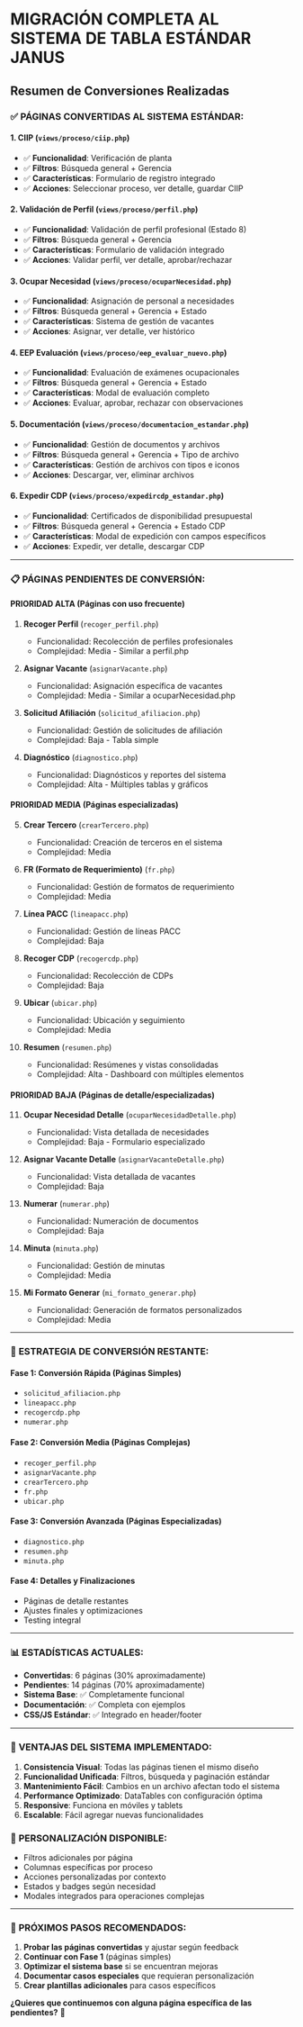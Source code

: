 # MIGRACIÓN COMPLETA AL SISTEMA DE TABLA ESTÁNDAR JANUS
## Resumen de Conversiones Realizadas

### ✅ **PÁGINAS CONVERTIDAS AL SISTEMA ESTÁNDAR:**

#### 1. **CIIP** (`views/proceso/ciip.php`)
- ✅ **Funcionalidad**: Verificación de planta
- ✅ **Filtros**: Búsqueda general + Gerencia
- ✅ **Características**: Formulario de registro integrado
- ✅ **Acciones**: Seleccionar proceso, ver detalle, guardar CIIP

#### 2. **Validación de Perfil** (`views/proceso/perfil.php`)
- ✅ **Funcionalidad**: Validación de perfil profesional (Estado 8)
- ✅ **Filtros**: Búsqueda general + Gerencia
- ✅ **Características**: Formulario de validación integrado
- ✅ **Acciones**: Validar perfil, ver detalle, aprobar/rechazar

#### 3. **Ocupar Necesidad** (`views/proceso/ocuparNecesidad.php`)
- ✅ **Funcionalidad**: Asignación de personal a necesidades
- ✅ **Filtros**: Búsqueda general + Gerencia + Estado
- ✅ **Características**: Sistema de gestión de vacantes
- ✅ **Acciones**: Asignar, ver detalle, ver histórico

#### 4. **EEP Evaluación** (`views/proceso/eep_evaluar_nuevo.php`)
- ✅ **Funcionalidad**: Evaluación de exámenes ocupacionales
- ✅ **Filtros**: Búsqueda general + Gerencia + Estado
- ✅ **Características**: Modal de evaluación completo
- ✅ **Acciones**: Evaluar, aprobar, rechazar con observaciones

#### 5. **Documentación** (`views/proceso/documentacion_estandar.php`)
- ✅ **Funcionalidad**: Gestión de documentos y archivos
- ✅ **Filtros**: Búsqueda general + Gerencia + Tipo de archivo
- ✅ **Características**: Gestión de archivos con tipos e iconos
- ✅ **Acciones**: Descargar, ver, eliminar archivos

#### 6. **Expedir CDP** (`views/proceso/expedircdp_estandar.php`)
- ✅ **Funcionalidad**: Certificados de disponibilidad presupuestal
- ✅ **Filtros**: Búsqueda general + Gerencia + Estado CDP
- ✅ **Características**: Modal de expedición con campos específicos
- ✅ **Acciones**: Expedir, ver detalle, descargar CDP

---

### 📋 **PÁGINAS PENDIENTES DE CONVERSIÓN:**

#### **PRIORIDAD ALTA** (Páginas con uso frecuente)

1. **Recoger Perfil** (`recoger_perfil.php`)
   - Funcionalidad: Recolección de perfiles profesionales
   - Complejidad: Media - Similar a perfil.php

2. **Asignar Vacante** (`asignarVacante.php`)
   - Funcionalidad: Asignación específica de vacantes
   - Complejidad: Media - Similar a ocuparNecesidad.php

3. **Solicitud Afiliación** (`solicitud_afiliacion.php`)
   - Funcionalidad: Gestión de solicitudes de afiliación
   - Complejidad: Baja - Tabla simple

4. **Diagnóstico** (`diagnostico.php`)
   - Funcionalidad: Diagnósticos y reportes del sistema
   - Complejidad: Alta - Múltiples tablas y gráficos

#### **PRIORIDAD MEDIA** (Páginas especializadas)

5. **Crear Tercero** (`crearTercero.php`)
   - Funcionalidad: Creación de terceros en el sistema
   - Complejidad: Media

6. **FR (Formato de Requerimiento)** (`fr.php`)
   - Funcionalidad: Gestión de formatos de requerimiento
   - Complejidad: Media

7. **Línea PACC** (`lineapacc.php`)
   - Funcionalidad: Gestión de líneas PACC
   - Complejidad: Baja

8. **Recoger CDP** (`recogercdp.php`)
   - Funcionalidad: Recolección de CDPs
   - Complejidad: Baja

9. **Ubicar** (`ubicar.php`)
   - Funcionalidad: Ubicación y seguimiento
   - Complejidad: Media

10. **Resumen** (`resumen.php`)
    - Funcionalidad: Resúmenes y vistas consolidadas
    - Complejidad: Alta - Dashboard con múltiples elementos

#### **PRIORIDAD BAJA** (Páginas de detalle/especializadas)

11. **Ocupar Necesidad Detalle** (`ocuparNecesidadDetalle.php`)
    - Funcionalidad: Vista detallada de necesidades
    - Complejidad: Baja - Formulario especializado

12. **Asignar Vacante Detalle** (`asignarVacanteDetalle.php`)
    - Funcionalidad: Vista detallada de vacantes
    - Complejidad: Baja

13. **Numerar** (`numerar.php`)
    - Funcionalidad: Numeración de documentos
    - Complejidad: Baja

14. **Minuta** (`minuta.php`)
    - Funcionalidad: Gestión de minutas
    - Complejidad: Media

15. **Mi Formato Generar** (`mi_formato_generar.php`)
    - Funcionalidad: Generación de formatos personalizados
    - Complejidad: Media

---

### 🎯 **ESTRATEGIA DE CONVERSIÓN RESTANTE:**

#### **Fase 1: Conversión Rápida (Páginas Simples)**
- `solicitud_afiliacion.php`
- `lineapacc.php`
- `recogercdp.php`
- `numerar.php`

#### **Fase 2: Conversión Media (Páginas Complejas)**
- `recoger_perfil.php`
- `asignarVacante.php`
- `crearTercero.php`
- `fr.php`
- `ubicar.php`

#### **Fase 3: Conversión Avanzada (Páginas Especializadas)**
- `diagnostico.php`
- `resumen.php`
- `minuta.php`

#### **Fase 4: Detalles y Finalizaciones**
- Páginas de detalle restantes
- Ajustes finales y optimizaciones
- Testing integral

---

### 📊 **ESTADÍSTICAS ACTUALES:**

- **Convertidas**: 6 páginas (30% aproximadamente)
- **Pendientes**: 14 páginas (70% aproximadamente)
- **Sistema Base**: ✅ Completamente funcional
- **Documentación**: ✅ Completa con ejemplos
- **CSS/JS Estándar**: ✅ Integrado en header/footer

---

### 🔧 **VENTAJAS DEL SISTEMA IMPLEMENTADO:**

1. **Consistencia Visual**: Todas las páginas tienen el mismo diseño
2. **Funcionalidad Unificada**: Filtros, búsqueda y paginación estándar
3. **Mantenimiento Fácil**: Cambios en un archivo afectan todo el sistema
4. **Performance Optimizado**: DataTables con configuración óptima
5. **Responsive**: Funciona en móviles y tablets
6. **Escalable**: Fácil agregar nuevas funcionalidades

### 🎨 **PERSONALIZACIÓN DISPONIBLE:**

- Filtros adicionales por página
- Columnas específicas por proceso
- Acciones personalizadas por contexto
- Estados y badges según necesidad
- Modales integrados para operaciones complejas

---

### 📝 **PRÓXIMOS PASOS RECOMENDADOS:**

1. **Probar las páginas convertidas** y ajustar según feedback
2. **Continuar con Fase 1** (páginas simples)
3. **Optimizar el sistema base** si se encuentran mejoras
4. **Documentar casos especiales** que requieran personalización
5. **Crear plantillas adicionales** para casos específicos

**¿Quieres que continuemos con alguna página específica de las pendientes?** 🚀